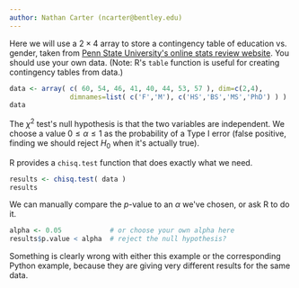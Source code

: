 ```yaml
---
author: Nathan Carter (ncarter@bentley.edu)
---
```


Here we will use a $2\times4$ array to store a contingency table of
education vs. gender, taken from
[Penn State University's online stats review website](https://online.stat.psu.edu/statprogram/reviews/statistical-concepts/chi-square-tests).
You should use your own data.
(Note: R's `table` function is useful for creating contingency tables from data.)

```R
data <- array( c( 60, 54, 46, 41, 40, 44, 53, 57 ), dim=c(2,4),
               dimnames=list( c('F','M'), c('HS','BS','MS','PhD') ) )
data
```

The $\chi^2$ test's null hypothesis is that the two variables are independent.
We choose a value $0\leq\alpha\leq1$ as the probability of a Type I error
(false positive, finding we should reject $H_0$ when it's actually true).

R provides a `chisq.test` function that does exactly what we need.

```R
results <- chisq.test( data )
results
```

We can manually compare the $p$-value to an $\alpha$ we've chosen, or ask R to do it.

```R
alpha <- 0.05            # or choose your own alpha here
results$p.value < alpha  # reject the null hypothesis?
```

Something is clearly wrong with either this example or the corresponding Python example,
because they are giving very different results for the same data.
